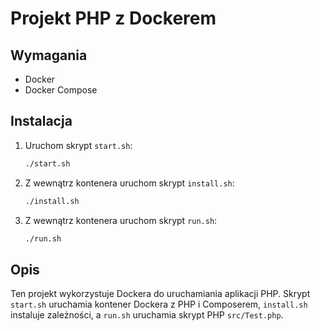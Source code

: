 # Projekt PHP z Dockerem

## Wymagania

- Docker
- Docker Compose

## Instalacja

1. Uruchom skrypt `start.sh`:
    ```sh
    ./start.sh
    ```

2. Z wewnątrz kontenera uruchom skrypt `install.sh`:
    ```sh
    ./install.sh
    ```

3. Z wewnątrz kontenera uruchom skrypt `run.sh`:
    ```sh
    ./run.sh
    ```

## Opis

Ten projekt wykorzystuje Dockera do uruchamiania aplikacji PHP. Skrypt `start.sh` uruchamia kontener Dockera z PHP i Composerem, `install.sh` instaluje zależności, a `run.sh` uruchamia skrypt PHP `src/Test.php`.